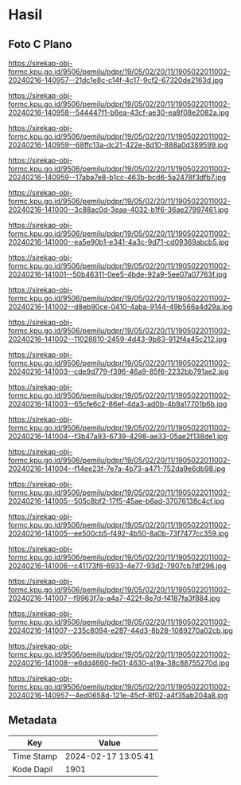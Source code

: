 # Hasil

## Foto C Plano

https://sirekap-obj-formc.kpu.go.id/9506/pemilu/pdpr/19/05/02/20/11/1905022011002-20240216-140957--21dc1e8c-c14f-4c17-9cf2-67320de2163d.jpg

https://sirekap-obj-formc.kpu.go.id/9506/pemilu/pdpr/19/05/02/20/11/1905022011002-20240216-140958--544447f1-b6ea-43cf-ae30-ea8f08e2082a.jpg

https://sirekap-obj-formc.kpu.go.id/9506/pemilu/pdpr/19/05/02/20/11/1905022011002-20240216-140959--68ffc13a-dc21-422e-8d10-888a0d389599.jpg

https://sirekap-obj-formc.kpu.go.id/9506/pemilu/pdpr/19/05/02/20/11/1905022011002-20240216-140959--17aba7e8-b1cc-463b-bcd6-5a2478f3dfb7.jpg

https://sirekap-obj-formc.kpu.go.id/9506/pemilu/pdpr/19/05/02/20/11/1905022011002-20240216-141000--3c88ac0d-3eaa-4032-b1f6-36ae27997461.jpg

https://sirekap-obj-formc.kpu.go.id/9506/pemilu/pdpr/19/05/02/20/11/1905022011002-20240216-141000--ea5e90b1-e341-4a3c-9d71-cd09369abcb5.jpg

https://sirekap-obj-formc.kpu.go.id/9506/pemilu/pdpr/19/05/02/20/11/1905022011002-20240216-141001--50b46311-0ee5-4bde-92a9-5ee07a07763f.jpg

https://sirekap-obj-formc.kpu.go.id/9506/pemilu/pdpr/19/05/02/20/11/1905022011002-20240216-141002--d8eb90ce-0410-4aba-9144-49b566a4d29a.jpg

https://sirekap-obj-formc.kpu.go.id/9506/pemilu/pdpr/19/05/02/20/11/1905022011002-20240216-141002--11028810-2459-4d43-9b83-912f4a45c212.jpg

https://sirekap-obj-formc.kpu.go.id/9506/pemilu/pdpr/19/05/02/20/11/1905022011002-20240216-141003--cde9d779-f396-46a9-85f6-2232bb791ae2.jpg

https://sirekap-obj-formc.kpu.go.id/9506/pemilu/pdpr/19/05/02/20/11/1905022011002-20240216-141003--65cfe6c2-86ef-4da3-ad0b-4b9a17701b6b.jpg

https://sirekap-obj-formc.kpu.go.id/9506/pemilu/pdpr/19/05/02/20/11/1905022011002-20240216-141004--f3b47a93-6739-4298-ae33-05ae2f138de1.jpg

https://sirekap-obj-formc.kpu.go.id/9506/pemilu/pdpr/19/05/02/20/11/1905022011002-20240216-141004--f14ee23f-7e7a-4b73-a471-752da9e6db98.jpg

https://sirekap-obj-formc.kpu.go.id/9506/pemilu/pdpr/19/05/02/20/11/1905022011002-20240216-141005--505c8bf2-17f5-45ae-b6ad-37076138c4cf.jpg

https://sirekap-obj-formc.kpu.go.id/9506/pemilu/pdpr/19/05/02/20/11/1905022011002-20240216-141005--ee500cb5-f492-4b50-8a0b-73f7477cc359.jpg

https://sirekap-obj-formc.kpu.go.id/9506/pemilu/pdpr/19/05/02/20/11/1905022011002-20240216-141006--c41173f6-6933-4e77-93d2-7907cb7df296.jpg

https://sirekap-obj-formc.kpu.go.id/9506/pemilu/pdpr/19/05/02/20/11/1905022011002-20240216-141007--f9963f7a-a4a7-422f-8e7d-f4187fa3f884.jpg

https://sirekap-obj-formc.kpu.go.id/9506/pemilu/pdpr/19/05/02/20/11/1905022011002-20240216-141007--235c8094-e287-44d3-8b28-1089270a02cb.jpg

https://sirekap-obj-formc.kpu.go.id/9506/pemilu/pdpr/19/05/02/20/11/1905022011002-20240216-141008--e6dd4660-fe01-4630-a19a-38c88755270d.jpg

https://sirekap-obj-formc.kpu.go.id/9506/pemilu/pdpr/19/05/02/20/11/1905022011002-20240216-140957--4ed0658d-121e-45cf-8f02-a4f35ab204a8.jpg


## Metadata

| Key        | Value               |
| ---------- | ------------------- |
| Time Stamp | 2024-02-17 13:05:41 |
| Kode Dapil | 1901                |



